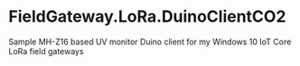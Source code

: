 # FieldGateway.LoRa.DuinoClientCO2
Sample MH-Z16 based UV monitor Duino client for my Windows 10 IoT Core LoRa field gateways
